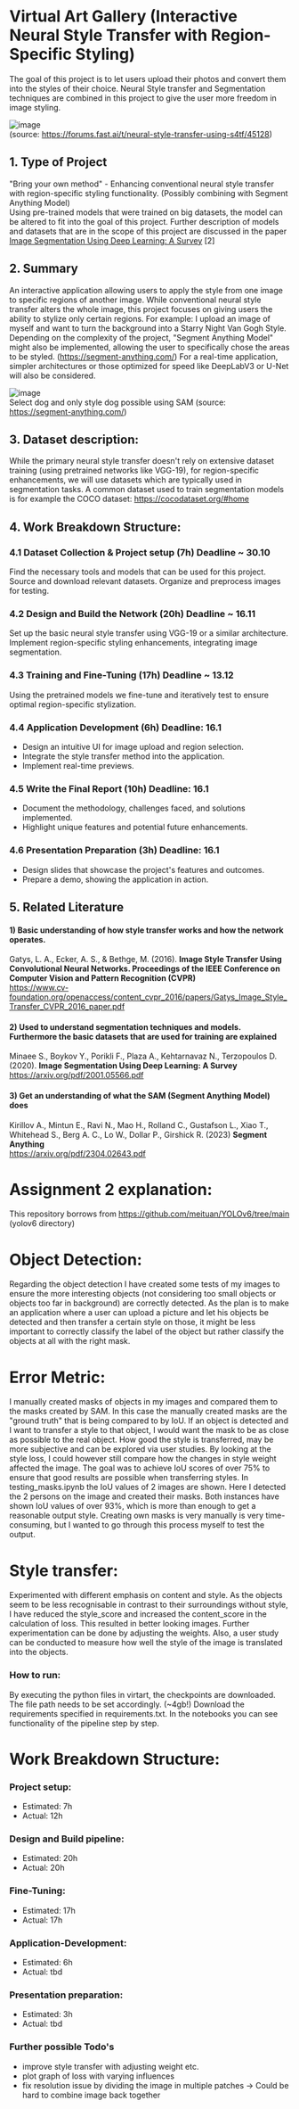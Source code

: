# Virtual Art Gallery (Interactive Neural Style Transfer with Region-Specific Styling)
The goal of this project is to let users upload their photos and convert them into the styles of their choice. Neural Style transfer and Segmentation techniques are combined in this project to give the user more freedom in image styling.

![image](https://github.com/FlorianZogaj/Applied-Deep-Learning/assets/97000045/b9a953e1-3fd5-4082-b591-ae78811443f2)  
(source: https://forums.fast.ai/t/neural-style-transfer-using-s4tf/45128)


## 1. Type of Project
"Bring your own method" - Enhancing conventional neural style transfer with region-specific styling functionality. (Possibly combining with Segment Anything Model)  
Using pre-trained models that were trained on big datasets, the model can be altered to fit into the goal of this project. Further description of models and datasets that are in the scope of this project are discussed in the paper [Image Segmentation Using Deep Learning: A Survey](https://arxiv.org/pdf/2001.05566.pdf) [2]

## 2. Summary
An interactive application allowing users to apply the style from one image to specific regions of another image. While conventional neural style transfer alters the whole image, this project focuses on giving users the ability to stylize only certain regions. For example: I upload an image of myself and want to turn the background into a Starry Night Van Gogh Style. Depending on the complexity of the project, "Segment Anything Model" might also be implemented, allowing the user to specifically chose the areas to be styled. (https://segment-anything.com/)
For a real-time application, simpler architectures or those optimized for speed like DeepLabV3 or U-Net will also be considered.

![image](https://github.com/FlorianZogaj/Applied-Deep-Learning/assets/97000045/3bfa5015-1a76-4f71-b550-8e7955b6d629)  
Select dog and only style dog possible using SAM (source: https://segment-anything.com/)

## 3. Dataset description:
While the primary neural style transfer doesn't rely on extensive dataset training (using pretrained networks like VGG-19), for region-specific enhancements, we will use datasets which are typically used in segmentation tasks. A common dataset used to train segmentation models is for example the COCO dataset: https://cocodataset.org/#home

## 4. Work Breakdown Structure:
### 4.1 Dataset Collection & Project setup (7h) Deadline ~ 30.10
Find the necessary tools and models that can be used for this project.
Source and download relevant datasets.
Organize and preprocess images for testing.

### 4.2 Design and Build the Network (20h) Deadline ~ 16.11
Set up the basic neural style transfer using VGG-19 or a similar architecture.
Implement region-specific styling enhancements, integrating image segmentation.

### 4.3 Training and Fine-Tuning (17h) Deadline ~ 13.12
Using the pretrained models we fine-tune and iteratively test to ensure optimal region-specific stylization.

### 4.4 Application Development (6h) Deadline: 16.1
- Design an intuitive UI for image upload and region selection.
- Integrate the style transfer method into the application.
- Implement real-time previews.

### 4.5 Write the Final Report (10h) Deadline: 16.1
- Document the methodology, challenges faced, and solutions implemented.
- Highlight unique features and potential future enhancements.

### 4.6 Presentation Preparation (3h) Deadline: 16.1
- Design slides that showcase the project's features and outcomes.
- Prepare a demo, showing the application in action.

## 5. Related Literature
#### 1) Basic understanding of how style transfer works and how the network operates.
Gatys, L. A., Ecker, A. S., & Bethge, M. (2016). **Image Style Transfer Using Convolutional Neural Networks. Proceedings of the IEEE Conference on Computer Vision and Pattern Recognition (CVPR)**  
https://www.cv-foundation.org/openaccess/content_cvpr_2016/papers/Gatys_Image_Style_Transfer_CVPR_2016_paper.pdf

#### 2) Used to understand segmentation techniques and models. Furthermore the basic datasets that are used for training are explained
Minaee S., Boykov Y., Porikli F., Plaza A., Kehtarnavaz N., Terzopoulos D. (2020). **Image Segmentation Using Deep Learning: A Survey**
https://arxiv.org/pdf/2001.05566.pdf

#### 3) Get an understanding of what the SAM (Segment Anything Model) does
Kirillov A., Mintun E., Ravi N., Mao H., Rolland C., Gustafson L., Xiao T., Whitehead S., Berg A. C., Lo W., Dollar P., Girshick R. (2023) **Segment Anything**  
https://arxiv.org/pdf/2304.02643.pdf


# Assignment 2 explanation:

This repository borrows from https://github.com/meituan/YOLOv6/tree/main (yolov6 directory)



# Object Detection:
Regarding the object detection I have created some tests of my images to ensure the more interesting
objects (not considering too small objects or objects too far in background) are correctly detected.
As the plan is to make an application where a user can upload a picture and let his objects be detected
and then transfer a certain style on those, it might be less important to correctly classify the label
of the object but rather classify the objects at all with the right mask.


# Error Metric:
I manually created masks of objects in my images and compared them to the masks created by SAM.
In this case the manually created masks are the "ground truth" that is being compared to by IoU.
If an object is detected and I want to transfer a style to that object, I would want the mask to
be as close as possible to the real object. How good the style is transferred, may be more subjective
and can be explored via user studies. By looking at the style loss, I could however still compare
how the changes in style weight affected the image.
The goal was to achieve IoU scores of over 75% to ensure that good results are possible when transferring styles.
In testing_masks.ipynb the IoU values of 2 images are shown. Here I detected the 2 persons on the image and created their masks.
Both instances have shown IoU values of over 93%, which is more than enough to get a reasonable output style. Creating own masks is very
manually is very time-consuming, but I wanted to go through this process myself to test the output.

# Style transfer:
Experimented with different emphasis on content and style. As the objects seem to be less
recognisable in contrast to their surroundings without style, I have reduced the style_score
and increased the content_score in the calculation of loss. This resulted in better looking images.
Further experimentation can be done by adjusting the weights. Also, a user study can be conducted to
measure how well the style of the image is translated into the objects.


### How to run:
By executing the python files in virtart, the checkpoints are downloaded. The file path needs to be set accordingly. (~4gb!)
Download the requirements specified in requirements.txt.
In the notebooks you can see functionality of the pipeline step by step.

# Work Breakdown Structure:
### Project setup:
- Estimated: 7h
- Actual: 12h

### Design and Build pipeline:
- Estimated: 20h
- Actual: 20h

### Fine-Tuning:
- Estimated: 17h
- Actual: 17h

### Application-Development:
- Estimated: 6h
- Actual: tbd

### Presentation preparation:
- Estimated: 3h
- Actual: tbd

### Further possible Todo's

- improve style transfer with adjusting weight etc.
- plot graph of loss with varying influences
- fix resolution issue by dividing the image in multiple patches -> Could be hard to combine image back together